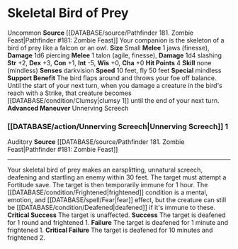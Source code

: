 ﻿---
burrow_speed: null
charisma: '+0'
climb_speed: null
constitution: '+1'
dexterity: '+3'
element: null
fly_speed: '50'
hp: '4'
id: '48'
intelligence: '-5'
land_speed: '10'
max_speed: '50'
name: Skeletal Bird of Prey
rarity: Uncommon
rus_type_level: null
sense:
- darkvision
size: Small
skill: null
source: '[[DATABASE/source/Pathfinder 181. Zombie Feast|Pathfinder #181: Zombie Feast]]'
speed:
- 10 feet
- fly 50 feet
strength: '+2'
strength_req: '2'
swim_speed: null
trait:
- '[[DATABASE/trait/Uncommon|Uncommon]]'
type: Animal Companion
wisdom: '+0'

---
# Skeletal Bird of Prey

<span class="trait-uncommon item-trait">Uncommon</span>
**Source** [[DATABASE/source/Pathfinder 181. Zombie Feast|Pathfinder #181: Zombie Feast]]
Your companion is the skeleton of a bird of prey like a falcon or an owl.
**Size** Small
**Melee** <span class="action-icon">1</span> jaws (finesse), **Damage** 1d6 piercing
**Melee** <span class="action-icon">1</span> talon (agile, finesse), **Damage** 1d4 slashing
**Str** +2, **Dex** +3, **Con** +1, **Int** -5, **Wis** +0, **Cha** +0
**Hit Points** 4
**Skill** none (mindless)
**Senses** darkvision
**Speed** 10 feet, fly 50 feet
**Special** mindless
**Support Benefit** The bird flaps around and throws your foe off balance. Until the start of your next turn, when you damage a creature in the bird's reach with a Strike, that creature becomes [[DATABASE/condition/Clumsy|clumsy 1]] until the end of your next turn.
**Advanced Maneuver** Unnerving Screech

### [[DATABASE/action/Unnerving Screech|Unnerving Screech]] <span class="action-icon">1</span>

<span class="item-trait">Auditory</span>
**Source** [[DATABASE/source/Pathfinder 181. Zombie Feast|Pathfinder #181: Zombie Feast]]

---
Your skeletal bird of prey makes an earsplitting, unnatural screech, deafening and startling an enemy within 30 feet. The target must attempt a Fortitude save. The target is then temporarily immune for 1 hour. The [[DATABASE/condition/Frightened|frightened]] condition is a mental, emotion, and [[DATABASE/spell/Fear|fear]] effect, but the creature can still be [[DATABASE/condition/Deafened|deafened]] if it's immune to these.
**Critical Success** The target is unaffected.
**Success** The target is deafened for 1 round and frightened 1.
**Failure** The target is deafened for 1 minute and frightened 1.
**Critical Failure** The target is deafened for 10 minutes and frightened 2.